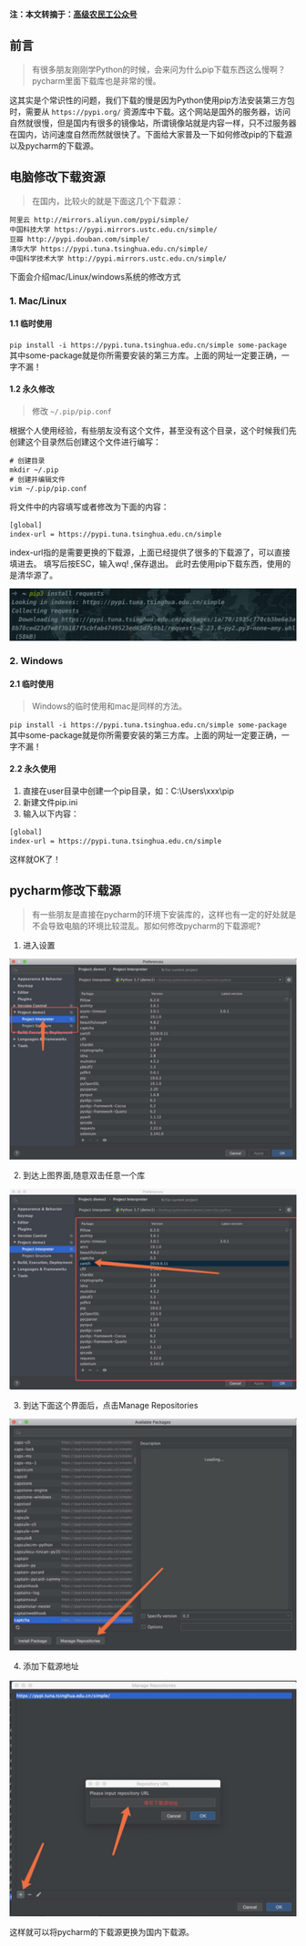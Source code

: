 **注：本文转摘于：[高级农民工公众号](https://mp.weixin.qq.com/s/Sd-ndWpXTsvqJ5OIP0hnJA)**

## 前言
> 有很多朋友刚刚学Python的时候，会来问为什么pip下载东西这么慢啊？pycharm里面下载库也是非常的慢。

这其实是个常识性的问题，我们下载的慢是因为Python使用pip方法安装第三方包时，需要从 `https://pypi.org/` 资源库中下载。这个网站是国外的服务器，访问自然就很慢，但是国内有很多的镜像站，所谓镜像站就是内容一样，只不过服务器在国内，访问速度自然而然就很快了。下面给大家普及一下如何修改pip的下载源以及pycharm的下载源。

## 电脑修改下载资源
> 在国内，比较火的就是下面这几个下载源：

```
阿里云 http://mirrors.aliyun.com/pypi/simple/
中国科技大学 https://pypi.mirrors.ustc.edu.cn/simple/
豆瓣 http://pypi.douban.com/simple/
清华大学 https://pypi.tuna.tsinghua.edu.cn/simple/
中国科学技术大学 http://pypi.mirrors.ustc.edu.cn/simple/
```
下面会介绍mac/Linux/windows系统的修改方式

### 1. Mac/Linux
#### 1.1 临时使用
`pip install -i https://pypi.tuna.tsinghua.edu.cn/simple some-package`
其中some-package就是你所需要安装的第三方库。上面的网址一定要正确，一字不漏！

#### 1.2 永久修改
> 修改 `~/.pip/pip.conf`

根据个人使用经验，有些朋友没有这个文件，甚至没有这个目录，这个时候我们先创建这个目录然后创建这个文件进行编写：

```
# 创建目录
mkdir ~/.pip
# 创建并编辑文件
vim ~/.pip/pip.conf
```

将文件中的内容填写或者修改为下面的内容：

```
[global]
index-url = https://pypi.tuna.tsinghua.edu.cn/simple
```

index-url指的是需要更换的下载源，上面已经提供了很多的下载源了，可以直接填进去。
填写后按ESC，输入wq! ,保存退出。
此时去使用pip下载东西，使用的是清华源了。

![IMAGE](resources/DD464A9BF070707546D229E55FFF83E4.jpg)

### 2. Windows
#### 2.1 临时使用
> Windows的临时使用和mac是同样的方法。

`pip install -i https://pypi.tuna.tsinghua.edu.cn/simple some-package`
其中some-package就是你所需要安装的第三方库。上面的网址一定要正确，一字不漏！

#### 2.2 永久使用
1. 直接在user目录中创建一个pip目录，如：C:\Users\xxx\pip
2. 新建文件pip.ini
3. 输入以下内容：

```
[global]
index-url = https://pypi.tuna.tsinghua.edu.cn/simple
```

这样就OK了！

## pycharm修改下载源
> 有一些朋友是直接在pycharm的环境下安装库的，这样也有一定的好处就是不会导致电脑的环境比较混乱。那如何修改pycharm的下载源呢?

1. 进入设置

![IMAGE](resources/6480AE195E1DB693B35186BC436CA4F7.jpg)

2. 到达上图界面,随意双击任意一个库

![IMAGE](resources/50FC81EC21FF1752656BFE709CB483C4.jpg)

3. 到达下面这个界面后，点击Manage Repositories

![IMAGE](resources/0504EED44866CE3EF3C1C38145571409.jpg)

4. 添加下载源地址

![IMAGE](resources/71ACCAEF79F2E5D29E76FA5081D9ED61.jpg)

这样就可以将pycharm的下载源更换为国内下载源。